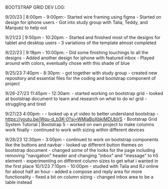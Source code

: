 BOOTSTRAP GRID DEV LOG:

9/20/23 | 8:00pm - 9:00pm:- Started wire framing using figma - Started on design for iphone users - Got into study group with Talia, Teddy, and Marquez to help out

9/21/23 | 9:50pm - 10:20pm: - Started and finished most of the designs for tablet and desktop users - 3 variations of the template almost completed

9/22/23 | 9:18pm - 10:00pm: - Did some finishing touchings to all the designs - Added another design for iphone with featured inbox - Played around with colors, eventually chose with this shade of blue

9/25/23 7:40pm - 8:30pm: - got together with study group - created new repository and essential files for the coding and bootstrap component of project

9/26-27/23 11:45pm - 12:30am: - started working on bootstrap grid - looked at bootstrap document to learn and research on what to do w/ grid - struggling and tired

9/27/23 4:00pm: - - looked up a yt video to better understand bootstrap - https://youtu.be/Wqu-d_b3K-0?si=WMIaBoXbkjMDUbVS - Bootstrap Grid System Tutorial | Bootstrap 5 - worked on own project to make columns work finally - continued to work with sizing within different devices

9/28/23 12:30pm - 3:00pm - continued to work on bootstrap components like the buttons and navbar - looked up different button themes on bootstrap document - changed some of the looks for the page including removing "navigation" header and changing "inbox" and "message" to h5 element - experimenting on different column sizes to get what i wanted in the first place
10/1/23 7:10pm - 10:00pm - studied with Talia and RJ online for about half an hour - added a compose and reply area for more functionality - fixed a bit on column sizing - changed inbox area to be a table instead
